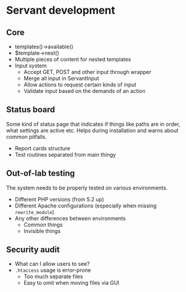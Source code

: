 
# Servant development

## Core

- templates()->available()
- $template->nest()
- Multiple pieces of content for nested templates
- Input system
	- Accept GET, POST and other input through wrapper
	- Merge all input in ServantInput
	- Allow actions to request certain kinds of input
	- Validate input based on the demands of an action



## Status board

Some kind of status page that indicates if things like paths are in order, what settings are active etc. Helps during installation and warns about common pitfalls.

- Report cards structure
- Test routines separated from main thingy



## Out-of-lab testing

The system needs to be properly tested on various environments.

- Different PHP versions (from 5.2 up)
- Different Apache configurations (especially when missing `rewrite_module`)
- Any other differences between environments
	- Common things
	- Invisible things



## Security audit

- What can I allow users to see?
- `.htaccess` usage is error-prone
	- Too much separate files
	- Easy to omit when moving files via GUI
